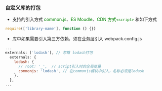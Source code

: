 ### 自定义库的打包

- 支持的引入方式
  <font style='color:green;'>common.js</font>、<font style='color:green;'>ES Moudle</font>、<font style='color:green;'>CDN 方式`<script>`</font>
  和如下方式

```javascript
require(['library-name'], function () {})
```

- 库中如果需要引入第三方依赖，须在业务层引入
  webpack.config.js

```JavaScript
...
externals: ['lodash'], // 忽略 lodash打包
  externals: {
    lodash: {
      // root: '_',  // script引入时的全局变量
      commonjs: 'lodash', // 在commonjs模块中引入，名称必须是lodash
    },
  },
...
```
